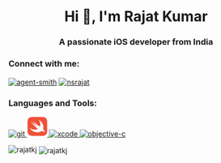 <h1 align="center">Hi 👋, I'm Rajat Kumar</h1>
<h3 align="center">A passionate iOS developer from India</h3>

<h3 align="left">Connect with me:</h3>
<p align="left">
<a href="https://stackoverflow.com/users/agent-smith" target="blank"><img align="center" src="https://raw.githubusercontent.com/rahuldkjain/github-profile-readme-generator/master/src/images/icons/Social/stack-overflow.svg" alt="agent-smith" height="30" width="40" /></a>
<a href="https://instagram.com/nsrajat" target="blank"><img align="center" src="https://raw.githubusercontent.com/rahuldkjain/github-profile-readme-generator/master/src/images/icons/Social/instagram.svg" alt="nsrajat" height="30" width="40" /></a>
</p>

<h3 align="left">Languages and Tools:</h3>
<p align="left"> <a href="https://git-scm.com/" target="_blank" rel="noreferrer"> <img src="https://www.vectorlogo.zone/logos/git-scm/git-scm-icon.svg" alt="git" width="40" height="40"/> </a> <a href="https://developer.apple.com/swift/" target="_blank" rel="noreferrer"> <img src="https://raw.githubusercontent.com/devicons/devicon/master/icons/swift/swift-original.svg" alt="swift" width="40" height="40"/> 
<img src="https://cdn.jsdelivr.net/gh/devicons/devicon/icons/xcode/xcode-original.svg" alt="xcode" width="40" height="40" />
  <img src="https://cdn.jsdelivr.net/gh/devicons/devicon/icons/objectivec/objectivec-plain.svg" alt="objective-c" width="40" height="40" />

</a>
</p>

<p><img align="left" src="https://github-readme-stats.vercel.app/api/top-langs?username=rajatkj&show_icons=true&locale=en&layout=compact" alt="rajatkj" /></p>

<p>&nbsp;<img align="center" src="https://github-readme-stats.vercel.app/api?username=rajatkj&show_icons=true&locale=en" alt="rajatkj" /></p>
